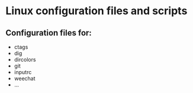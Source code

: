Linux configuration files and scripts
=====================================

Configuration files for:
------------------------

* ctags
* dig
* dircolors
* git
* inputrc
* weechat
* ...
